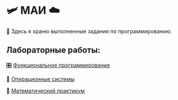 # 🛩️ МАИ ☁️

 👋 Здесь я храню выполненные задания по программированию.

## Лабораторные работы:

  🎛️ [Функциональное программирование](https://github.com/Kirri7/MAI/tree/Functional-Programming)

  🐧 [Операционные системы](https://github.com/Kirri7/MAI/tree/Operating-Systems)

  🔢 [Математический практикум](https://github.com/Kirri7/MAI/tree/Mathematical-Practise)
